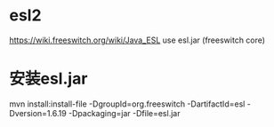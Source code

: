 # esl2
https://wiki.freeswitch.org/wiki/Java_ESL
use esl.jar (freeswitch core)

# 安装esl.jar
mvn install:install-file -DgroupId=org.freeswitch -DartifactId=esl -Dversion=1.6.19 -Dpackaging=jar -Dfile=esl.jar


